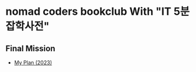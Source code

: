 # nomad coders bookclub With "IT 5분 잡학사전"

## Final Mission

- <a href="https://leesaewa.github.io/nomad-bookclub/last/">My Plan (2023)</a>
